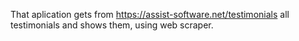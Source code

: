 That aplication gets from https://assist-software.net/testimonials  all testimonials and shows them, using web scraper.

